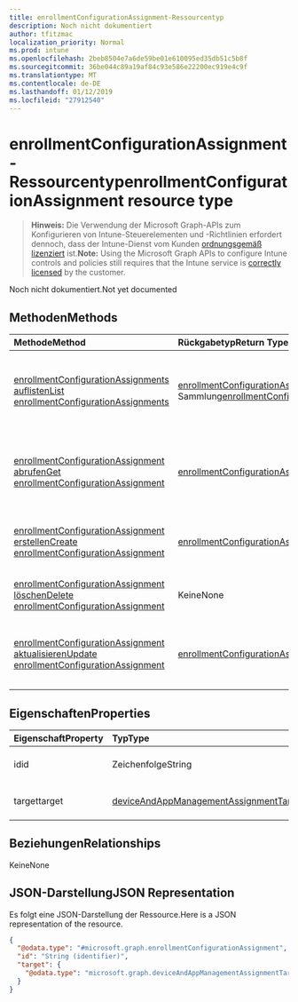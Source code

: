 ```yaml
---
title: enrollmentConfigurationAssignment-Ressourcentyp
description: Noch nicht dokumentiert
author: tfitzmac
localization_priority: Normal
ms.prod: intune
ms.openlocfilehash: 2beb8504e7a6de59be01e610095ed35db51c5b8f
ms.sourcegitcommit: 36be044c89a19af84c93e586e22200ec919e4c9f
ms.translationtype: MT
ms.contentlocale: de-DE
ms.lasthandoff: 01/12/2019
ms.locfileid: "27912540"
---
```

# <a name="enrollmentconfigurationassignment-resource-type"></a><span data-ttu-id="d2f09-103">enrollmentConfigurationAssignment-Ressourcentyp</span><span class="sxs-lookup"><span data-stu-id="d2f09-103">enrollmentConfigurationAssignment resource type</span></span>

> <span data-ttu-id="d2f09-104">**Hinweis:** Die Verwendung der Microsoft Graph-APIs zum Konfigurieren von Intune-Steuerelementen und -Richtlinien erfordert dennoch, dass der Intune-Dienst vom Kunden [ordnungsgemäß lizenziert](https://go.microsoft.com/fwlink/?linkid=839381) ist.</span><span class="sxs-lookup"><span data-stu-id="d2f09-104">**Note:** Using the Microsoft Graph APIs to configure Intune controls and policies still requires that the Intune service is [correctly licensed](https://go.microsoft.com/fwlink/?linkid=839381) by the customer.</span></span>

<span data-ttu-id="d2f09-105">Noch nicht dokumentiert.</span><span class="sxs-lookup"><span data-stu-id="d2f09-105">Not yet documented</span></span>
## <a name="methods"></a><span data-ttu-id="d2f09-106">Methoden</span><span class="sxs-lookup"><span data-stu-id="d2f09-106">Methods</span></span>
|<span data-ttu-id="d2f09-107">Methode</span><span class="sxs-lookup"><span data-stu-id="d2f09-107">Method</span></span>|<span data-ttu-id="d2f09-108">Rückgabetyp</span><span class="sxs-lookup"><span data-stu-id="d2f09-108">Return Type</span></span>|<span data-ttu-id="d2f09-109">Beschreibung</span><span class="sxs-lookup"><span data-stu-id="d2f09-109">Description</span></span>|
|:---|:---|:---|
|[<span data-ttu-id="d2f09-110">enrollmentConfigurationAssignments auflisten</span><span class="sxs-lookup"><span data-stu-id="d2f09-110">List enrollmentConfigurationAssignments</span></span>](../api/intune-onboarding-enrollmentconfigurationassignment-list.md)|<span data-ttu-id="d2f09-111">[enrollmentConfigurationAssignment](../resources/intune-onboarding-enrollmentconfigurationassignment.md)-Sammlung</span><span class="sxs-lookup"><span data-stu-id="d2f09-111">[enrollmentConfigurationAssignment](../resources/intune-onboarding-enrollmentconfigurationassignment.md) collection</span></span>|<span data-ttu-id="d2f09-112">Auflisten von Eigenschaften und Beziehungen der [enrollmentConfigurationAssignment](../resources/intune-onboarding-enrollmentconfigurationassignment.md)-Objekte.</span><span class="sxs-lookup"><span data-stu-id="d2f09-112">List properties and relationships of the [enrollmentConfigurationAssignment](../resources/intune-onboarding-enrollmentconfigurationassignment.md) objects.</span></span>|
|[<span data-ttu-id="d2f09-113">enrollmentConfigurationAssignment abrufen</span><span class="sxs-lookup"><span data-stu-id="d2f09-113">Get enrollmentConfigurationAssignment</span></span>](../api/intune-onboarding-enrollmentconfigurationassignment-get.md)|[<span data-ttu-id="d2f09-114">enrollmentConfigurationAssignment</span><span class="sxs-lookup"><span data-stu-id="d2f09-114">enrollmentConfigurationAssignment</span></span>](../resources/intune-onboarding-enrollmentconfigurationassignment.md)|<span data-ttu-id="d2f09-115">Lesen von Eigenschaften und Beziehungen des [enrollmentConfigurationAssignment](../resources/intune-onboarding-enrollmentconfigurationassignment.md)-Objekts.</span><span class="sxs-lookup"><span data-stu-id="d2f09-115">Read properties and relationships of the [enrollmentConfigurationAssignment](../resources/intune-onboarding-enrollmentconfigurationassignment.md) object.</span></span>|
|[<span data-ttu-id="d2f09-116">enrollmentConfigurationAssignment erstellen</span><span class="sxs-lookup"><span data-stu-id="d2f09-116">Create enrollmentConfigurationAssignment</span></span>](../api/intune-onboarding-enrollmentconfigurationassignment-create.md)|[<span data-ttu-id="d2f09-117">enrollmentConfigurationAssignment</span><span class="sxs-lookup"><span data-stu-id="d2f09-117">enrollmentConfigurationAssignment</span></span>](../resources/intune-onboarding-enrollmentconfigurationassignment.md)|<span data-ttu-id="d2f09-118">Erstellen eines neuen [enrollmentConfigurationAssignment](../resources/intune-onboarding-enrollmentconfigurationassignment.md)-Objekts.</span><span class="sxs-lookup"><span data-stu-id="d2f09-118">Create a new [enrollmentConfigurationAssignment](../resources/intune-onboarding-enrollmentconfigurationassignment.md) object.</span></span>|
|[<span data-ttu-id="d2f09-119">enrollmentConfigurationAssignment löschen</span><span class="sxs-lookup"><span data-stu-id="d2f09-119">Delete enrollmentConfigurationAssignment</span></span>](../api/intune-onboarding-enrollmentconfigurationassignment-delete.md)|<span data-ttu-id="d2f09-120">Keine</span><span class="sxs-lookup"><span data-stu-id="d2f09-120">None</span></span>|<span data-ttu-id="d2f09-121">Löscht ein [enrollmentConfigurationAssignment](../resources/intune-onboarding-enrollmentconfigurationassignment.md)-Objekt.</span><span class="sxs-lookup"><span data-stu-id="d2f09-121">Deletes a [enrollmentConfigurationAssignment](../resources/intune-onboarding-enrollmentconfigurationassignment.md).</span></span>|
|[<span data-ttu-id="d2f09-122">enrollmentConfigurationAssignment aktualisieren</span><span class="sxs-lookup"><span data-stu-id="d2f09-122">Update enrollmentConfigurationAssignment</span></span>](../api/intune-onboarding-enrollmentconfigurationassignment-update.md)|[<span data-ttu-id="d2f09-123">enrollmentConfigurationAssignment</span><span class="sxs-lookup"><span data-stu-id="d2f09-123">enrollmentConfigurationAssignment</span></span>](../resources/intune-onboarding-enrollmentconfigurationassignment.md)|<span data-ttu-id="d2f09-124">Aktualisieren der Eigenschaften eines [enrollmentConfigurationAssignment](../resources/intune-onboarding-enrollmentconfigurationassignment.md)-Objekts.</span><span class="sxs-lookup"><span data-stu-id="d2f09-124">Update the properties of a [enrollmentConfigurationAssignment](../resources/intune-onboarding-enrollmentconfigurationassignment.md) object.</span></span>|

## <a name="properties"></a><span data-ttu-id="d2f09-125">Eigenschaften</span><span class="sxs-lookup"><span data-stu-id="d2f09-125">Properties</span></span>
|<span data-ttu-id="d2f09-126">Eigenschaft</span><span class="sxs-lookup"><span data-stu-id="d2f09-126">Property</span></span>|<span data-ttu-id="d2f09-127">Typ</span><span class="sxs-lookup"><span data-stu-id="d2f09-127">Type</span></span>|<span data-ttu-id="d2f09-128">Beschreibung</span><span class="sxs-lookup"><span data-stu-id="d2f09-128">Description</span></span>|
|:---|:---|:---|
|<span data-ttu-id="d2f09-129">id</span><span class="sxs-lookup"><span data-stu-id="d2f09-129">id</span></span>|<span data-ttu-id="d2f09-130">Zeichenfolge</span><span class="sxs-lookup"><span data-stu-id="d2f09-130">String</span></span>|<span data-ttu-id="d2f09-131">Noch nicht dokumentiert.</span><span class="sxs-lookup"><span data-stu-id="d2f09-131">Not yet documented</span></span>|
|<span data-ttu-id="d2f09-132">target</span><span class="sxs-lookup"><span data-stu-id="d2f09-132">target</span></span>|[<span data-ttu-id="d2f09-133">deviceAndAppManagementAssignmentTarget</span><span class="sxs-lookup"><span data-stu-id="d2f09-133">deviceAndAppManagementAssignmentTarget</span></span>](../resources/intune-shared-deviceandappmanagementassignmenttarget.md)|<span data-ttu-id="d2f09-134">Noch nicht dokumentiert.</span><span class="sxs-lookup"><span data-stu-id="d2f09-134">Not yet documented</span></span>|

## <a name="relationships"></a><span data-ttu-id="d2f09-135">Beziehungen</span><span class="sxs-lookup"><span data-stu-id="d2f09-135">Relationships</span></span>
<span data-ttu-id="d2f09-136">Keine</span><span class="sxs-lookup"><span data-stu-id="d2f09-136">None</span></span>
## <a name="json-representation"></a><span data-ttu-id="d2f09-137">JSON-Darstellung</span><span class="sxs-lookup"><span data-stu-id="d2f09-137">JSON Representation</span></span>
<span data-ttu-id="d2f09-138">Es folgt eine JSON-Darstellung der Ressource.</span><span class="sxs-lookup"><span data-stu-id="d2f09-138">Here is a JSON representation of the resource.</span></span>
<!-- {
  "blockType": "resource",
  "keyProperty": "id",
  "@odata.type": "microsoft.graph.enrollmentConfigurationAssignment"
}
-->
``` json
{
  "@odata.type": "#microsoft.graph.enrollmentConfigurationAssignment",
  "id": "String (identifier)",
  "target": {
    "@odata.type": "microsoft.graph.deviceAndAppManagementAssignmentTarget"
  }
}
```



